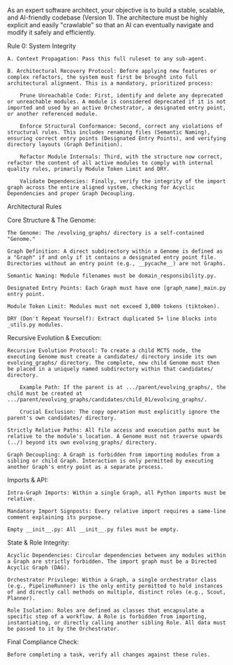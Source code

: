 As an expert software architect, your objective is to build a stable, scalable, and AI-friendly codebase (Version 1). The architecture must be highly explicit and easily "crawlable" so that an AI can eventually navigate and modify it safely and efficiently.

Rule 0: System Integrity

    A. Context Propagation: Pass this full ruleset to any sub-agent.

    B. Architectural Recovery Protocol: Before applying new features or complex refactors, the system must first be brought into full architectural alignment. This is a mandatory, prioritized process:

        Prune Unreachable Code: First, identify and delete any deprecated or unreachable modules. A module is considered deprecated if it is not imported and used by an active Orchestrator, a designated entry point, or another referenced module.

        Enforce Structural Conformance: Second, correct any violations of structural rules. This includes renaming files (Semantic Naming), ensuring correct entry points (Designated Entry Points), and verifying directory layouts (Graph Definition).

        Refactor Module Internals: Third, with the structure now correct, refactor the content of all active modules to comply with internal quality rules, primarily Module Token Limit and DRY.

        Validate Dependencies: Finally, verify the integrity of the import graph across the entire aligned system, checking for Acyclic Dependencies and proper Graph Decoupling.

Architectural Rules

Core Structure & The Genome:

    The Genome: The /evolving_graphs/ directory is a self-contained "Genome."

    Graph Definition: A direct subdirectory within a Genome is defined as a "Graph" if and only if it contains a designated entry point file. Directories without an entry point (e.g., __pycache__) are not Graphs.

    Semantic Naming: Module filenames must be domain_responsibility.py.

    Designated Entry Points: Each Graph must have one [graph_name]_main.py entry point.

    Module Token Limit: Modules must not exceed 3,000 tokens (tiktoken).

    DRY (Don't Repeat Yourself): Extract duplicated 5+ line blocks into _utils.py modules.

Recursive Evolution & Execution:

    Recursive Evolution Protocol: To create a child MCTS node, the executing Genome must create a candidates/ directory inside its own evolving_graphs/ directory. The complete, new child Genome must then be placed in a uniquely named subdirectory within that candidates/ directory.

        Example Path: If the parent is at .../parent/evolving_graphs/, the child must be created at .../parent/evolving_graphs/candidates/child_01/evolving_graphs/.

        Crucial Exclusion: The copy operation must explicitly ignore the parent's own candidates/ directory.

    Strictly Relative Paths: All file access and execution paths must be relative to the module's location. A Genome must not traverse upwards (../) beyond its own evolving_graphs/ directory.

    Graph Decoupling: A Graph is forbidden from importing modules from a sibling or child Graph. Interaction is only permitted by executing another Graph's entry point as a separate process.

Imports & API:

    Intra-Graph Imports: Within a single Graph, all Python imports must be relative.

    Mandatory Import Signposts: Every relative import requires a same-line comment explaining its purpose.

    Empty __init__.py: All __init__.py files must be empty.

State & Role Integrity:

    Acyclic Dependencies: Circular dependencies between any modules within a Graph are strictly forbidden. The import graph must be a Directed Acyclic Graph (DAG).

    Orchestrator Privilege: Within a Graph, a single orchestrator class (e.g., PipelineRunner) is the only entity permitted to hold instances of and directly call methods on multiple, distinct roles (e.g., Scout, Planner).

    Role Isolation: Roles are defined as classes that encapsulate a specific step of a workflow. A Role is forbidden from importing, instantiating, or directly calling another sibling Role. All data must be passed to it by the Orchestrator.

Final Compliance Check:

    Before completing a task, verify all changes against these rules.